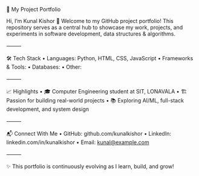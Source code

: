 🚀 My Project Portfolio

Hi, I’m Kunal Kishor 👋
Welcome to my GitHub project portfolio! This repository serves as a central hub to showcase my work, projects, and experiments in software development, data structures & algorithms.


⸻

🛠️ Tech Stack
	•	Languages: Python, HTML, CSS, JavaScript
	•	Frameworks & Tools: 
	•	Databases: 
	•	Other: 

⸻

📈 Highlights
	•	🎓 Computer Engineering student at SIT, LONAVALA
	•	🏗️ Passion for building real-world projects
	•	📚 Exploring AI/ML, full-stack development, and system design

⸻

📬 Connect With Me
	•	GitHub: github.com/kunalkishor
	•	LinkedIn: linkedin.com/in/kunalkishor
	•	Email: kunal@example.com

⸻

✨ This portfolio is continuously evolving as I learn, build, and grow!
